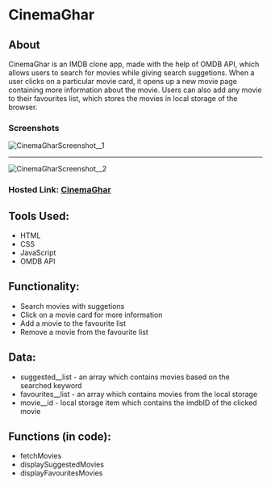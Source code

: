 # CinemaGhar
## About
CinemaGhar is an IMDB clone app, made with the help of OMDB API, which allows users to search for movies while giving search suggetions. 
When a user clicks on a particular movie card, it opens up a new movie page containing more information about the movie.
Users can also add any movie to their favourites list, which stores the movies in local storage of the browser.

### Screenshots
![CinemaGharScreenshot__1](https://user-images.githubusercontent.com/53902012/225822686-c203f6d3-93e2-44eb-90ff-eaac49d3071c.png)
***
![CinemaGharScreenshot__2](https://user-images.githubusercontent.com/53902012/225822755-ae0593d3-3a9d-4caf-b11c-e22dbc194e0e.png)


### Hosted Link: [CinemaGhar](https://amanpatel23.github.io/CinemaGhar/)

## Tools Used:
* HTML
* CSS
* JavaScript
* OMDB API

## Functionality:
* Search movies with suggetions
* Click on a movie card for more information
* Add a movie to the favourite list
* Remove a movie from the favourite list

## Data:
* suggested__list - an array which contains movies based on the searched keyword
* favourites__list - an array which contains movies from the local storage
* movie__id - local storage item which contains the imdbID of the clicked movie

## Functions (in code):
* fetchMovies
* displaySuggestedMovies
* displayFavouritesMovies
